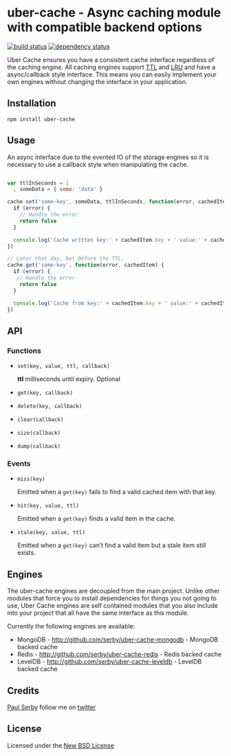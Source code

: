 # uber-cache - Async caching module with compatible backend options

[![build status](https://secure.travis-ci.org/serby/uber-cache.png)](http://travis-ci.org/serby/uber-cache)
[![dependency status](https://david-dm.org/serby/uber-cache.svg)](https://david-dm.org/serby/uber-cache)

Uber Cache ensures you have a consistent cache interface regardless of the
caching engine. All caching engines support
[TTL](http://en.wikipedia.org/wiki/Time_to_live) and
[LRU](http://en.wikipedia.org/wiki/Cache_algorithms) and have a async/callback
style interface. This means you can easily implement your own engines without
changing the interface in your application.

## Installation

    npm install uber-cache

## Usage

An async interface due to the evented IO of the storage engines so it is
necessary to use a callback style when manipulating the cache.

```js

var ttlInSeconds = 1
  , someData = { some: 'data' }

cache.set('some-key', someData, ttlInSeconds, function(error, cachedItem) {
  if (error) {
    // Handle the error
    return false
  }

  console.log('Cache written key:' + cachedItem.key + ' value:' + cachedItem.value)
})

// Later that day, but before the TTL.
cache.get('some-key', function(error, cachedItem) {
  if (error) {
   // Handle the error
    return false
  }

  console.log('Cache from key:' + cachedItem.key + ' value:' + cachedItem.value)
})

```

## API

### Functions

* `set(key, value, ttl, callback)`

    **ttl** milliseconds until expiry. Optional

* `get(key, callback)`
* `delete(key, callback)`
* `clear(callback)`
* `size(callback)`
* `dump(callback)`

### Events

* `miss(key)`

  Emitted when a `get(key)` fails to find a valid cached item with that key.

* `hit(key, value, ttl)`

  Emitted when a `get(key)` finds a valid item in the cache.

* `stale(key, value, ttl)`

  Emitted when a `get(key)` can’t find a valid item but a stale item still exists.

## Engines

The uber-cache engines are decoupled from the main project. Unlike other modules
that force you to install dependencies for things you not going to use, Uber
Cache engines are self contained modules that you also include into your project
that all have the same interface as this module.

Currently the following engines are available:

* MongoDB - http://github.com/serby/uber-cache-mongodb - MongoDB backed cache
* Redis - http://github.com/serby/uber-cache-redis - Redis backed cache
* LevelDB - http://github.com/serby/uber-cache-leveldb - LevelDB backed cache

## Credits
[Paul Serby](https://github.com/serby/) follow me on [twitter](http://twitter.com/serby)

## License
Licensed under the [New BSD License](http://opensource.org/licenses/bsd-license.php)
